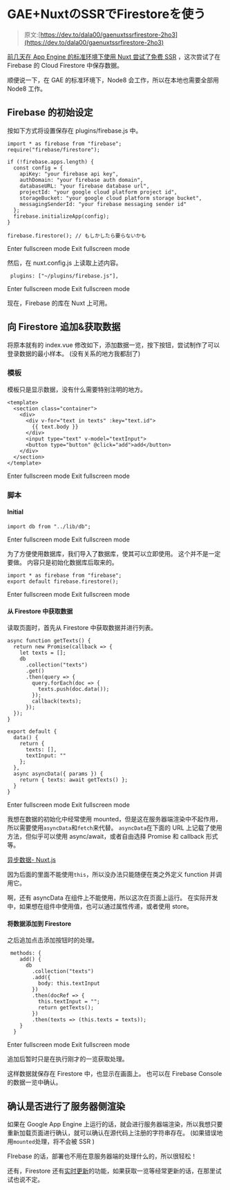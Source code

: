 # GAE+NuxtのSSRでFirestoreを使う

> 原文:[https://dev.to/dala00/gaenuxtssrfirestore-2ho3](https://dev.to/dala00/gaenuxtssrfirestore-2ho3)

[前几天在 App Engine 的标准环境下使用 Nuxt 尝试了免费 SSR](https://crieit.net/posts/App-Engine-Nuxt-SSR) ，这次尝试了在 Firebase 的 Cloud Firestore 中保存数据。

顺便说一下，在 GAE 的标准环境下，Node8 会工作，所以在本地也需要全部用 Node8 工作。

## Firebase 的初始设定

按如下方式将设置保存在 plugins/firebase.js 中。

```
import * as firebase from "firebase";
require("firebase/firestore");

if (!firebase.apps.length) {
  const config = {
    apiKey: "your firebase api key",
    authDomain: "your firebase auth domain",
    databaseURL: "your firebase database url",
    projectId: "your google cloud platform project id",
    storageBucket: "your google cloud platform storage bucket",
    messagingSenderId: "your firebase messaging sender id"
  };
  firebase.initializeApp(config);
}

firebase.firestore(); // もしかしたら要らないかも 
```

Enter fullscreen mode Exit fullscreen mode

然后，在 nuxt.config.js 上读取上述内容。

```
 plugins: ["~/plugins/firebase.js"], 
```

Enter fullscreen mode Exit fullscreen mode

现在，Firebase 的库在 Nuxt 上可用。

## 向 Firestore 追加&获取数据

将原本就有的 index.vue 修改如下，添加数据一览，按下按钮，尝试制作了可以登录数据的最小样本。 (没有关系的地方我都刮了)

### 模板

模板只是显示数据，没有什么需要特别注明的地方。

```
<template>
  <section class="container">
    <div>
      <div v-for="text in texts" :key="text.id">
        {{ text.body }}
      </div>
      <input type="text" v-model="textInput">
      <button type="button" @click="add">add</button>
    </div>
  </section>
</template> 
```

Enter fullscreen mode Exit fullscreen mode

### 脚本

#### Initial

```
import db from "../lib/db"; 
```

Enter fullscreen mode Exit fullscreen mode

为了方便使用数据库，我们导入了数据库，使其可以立即使用。 这个并不是一定要做。 内容只是初始化数据库后取来的。

```
import * as firebase from "firebase";
export default firebase.firestore(); 
```

Enter fullscreen mode Exit fullscreen mode

#### 从 Firestore 中获取数据

读取页面时，首先从 Firestore 中获取数据并进行列表。

```
async function getTexts() {
  return new Promise(callback => {
    let texts = [];
    db
      .collection("texts")
      .get()
      .then(query => {
        query.forEach(doc => {
          texts.push(doc.data());
        });
        callback(texts);
      });
  });
}

export default {
  data() {
    return {
      texts: [],
      textInput: ""
    };
  },
  async asyncData({ params }) {
    return { texts: await getTexts() };
  }
} 
```

Enter fullscreen mode Exit fullscreen mode

我想在数据的初始化中经常使用 mounted，但是这在服务器端渲染中不起作用，所以需要使用`asyncData`和`fetch`来代替。 `asyncData`在下面的 URL 上记载了使用方法，但似乎可以使用 async/await，或者自由选择 Promise 和 callback 形式等。

[异步数据- Nuxt.js](https://ja.nuxtjs.org/guide/async-data/)

因为后面的里面不能使用`this`，所以没办法只能随便在类之外定义 function 并调用它。

啊，还有 asyncData 在组件上不能使用，所以这次在页面上运行。 在实际开发中，如果想在组件中使用值，也可以通过属性传递，或者使用 store。

#### 将数据添加到 Firestore

之后追加点击添加按钮时的处理。

```
 methods: {
    add() {
      db
        .collection("texts")
        .add({
          body: this.textInput
        })
        .then(docRef => {
          this.textInput = "";
          return getTexts();
        })
        .then(texts => (this.texts = texts));
    }
  } 
```

Enter fullscreen mode Exit fullscreen mode

追加后暂时只是在执行刚才的一览获取处理。

这样数据就保存在 Firestore 中，也显示在画面上。 也可以在 Firebase Console 的数据一览中确认。

## 确认是否进行了服务器侧渲染

如果在 Google App Engine 上运行的话，就会进行服务器端渲染，所以我想只要重新加载页面进行确认，就可以确认在源代码上注册的字符串存在。 (如果错误地用`mounted`处理，将不会被 SSR )

FIrebase 的话，部署也不用在意服务器端的处理什么的，所以很轻松！

还有，Firestore 还有[实时更新](https://firebase.google.com/docs/firestore/query-data/listen?hl=ja)的功能，如果获取一览等经常更新的话，在那里试试也说不定。